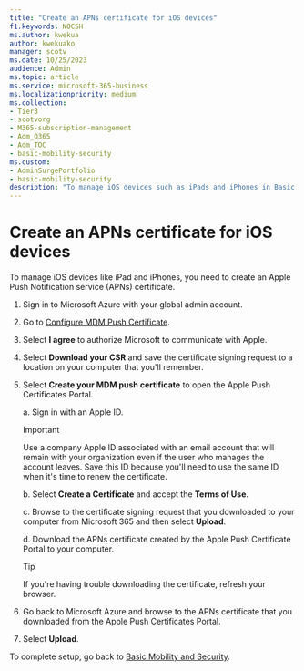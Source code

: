 ```yaml
---
title: "Create an APNs certificate for iOS devices"
f1.keywords: NOCSH
ms.author: kwekua
author: kwekuako
manager: scotv
ms.date: 10/25/2023
audience: Admin
ms.topic: article
ms.service: microsoft-365-business
ms.localizationpriority: medium
ms.collection:
- Tier3
- scotvorg
- M365-subscription-management
- Adm_O365
- Adm_TOC
- basic-mobility-security
ms.custom: 
- AdminSurgePortfolio
- basic-mobility-security
description: "To manage iOS devices such as iPads and iPhones in Basic Mobility and Security, begin by creating an Apple Push Notification service (APNs) certificate."
---
```


# Create an APNs certificate for iOS devices

To manage iOS devices like iPad and iPhones, you need to create an Apple Push Notification service (APNs) certificate.

1. Sign in to Microsoft Azure with your global admin account.

1. Go to [Configure MDM Push Certificate](https://portal.azure.com/#view/Microsoft_Intune_Enrollment/APNSCertificateUploadBlade).

1. Select **I agree** to authorize Microsoft to communicate with Apple.

1. Select **Download your CSR** and save the certificate signing request to a location on your computer that you'll remember. 

1. Select **Create your MDM push certificate** to open the Apple Push Certificates Portal.

   a. Sign in with an Apple ID.
   
     > [!IMPORTANT]
     > Use a company Apple ID associated with an email account that will remain with your organization even if the user who manages the account leaves. Save this ID because you'll need to use the same ID when it's time to renew the certificate.

   b. Select **Create a Certificate** and accept the **Terms of Use**.
   
   c. Browse to the certificate signing request that you downloaded to your computer from Microsoft 365 and then select **Upload**.
      
   d. Download the APNs certificate created by the Apple Push Certificate Portal to your computer.
   
     > [!TIP]
     > If you're having trouble downloading the certificate, refresh your browser.

1. Go back to Microsoft Azure and browse to the APNs certificate that you downloaded from the Apple Push Certificates Portal.

1. Select **Upload**.

To complete setup, go back to [Basic Mobility and Security](https://compliance.microsoft.com/basicmobilityandsecurity).
